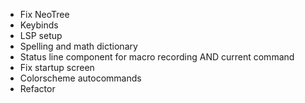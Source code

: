  - Fix NeoTree
 - Keybinds
 - LSP setup
 - Spelling and math dictionary
 - Status line component for macro recording AND current command
 - Fix startup screen
 - Colorscheme autocommands
 - Refactor

